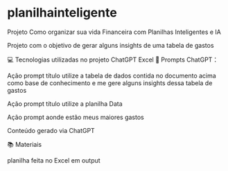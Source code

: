 # planilhainteligente
Projeto Como organizar sua vida Financeira com Planilhas Inteligentes e IA


Projeto com o objetivo de gerar alguns insights de uma tabela de gastos


💻 Tecnologias utilizadas no projeto
ChatGPT
Excel
🧠 Prompts
ChatGPT：

Ação	prompt
título	utilize a tabela de dados contida no documento acima como base de conhecimento e me gere alguns insights dessa tabela de gastos

Ação	prompt
título	utilize a planilha Data

Ação	prompt
aonde estão meus maiores gastos

Conteúdo gerado via ChatGPT

📚 Materiais

planilha feita no Excel em output
